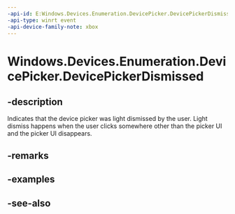 ```yaml
---
-api-id: E:Windows.Devices.Enumeration.DevicePicker.DevicePickerDismissed
-api-type: winrt event
-api-device-family-note: xbox
---
```


<!-- Event syntax
public event Windows.Foundation.TypedEventHandler DevicePickerDismissed<Windows.Devices.Enumeration.DevicePicker,  object>
-->

# Windows.Devices.Enumeration.DevicePicker.DevicePickerDismissed

## -description
Indicates that the device picker was light dismissed by the user. Light dismiss happens when the user clicks somewhere other than the picker UI and the picker UI disappears.

## -remarks

## -examples

## -see-also

